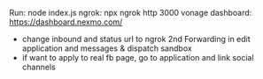 Run: node index.js
ngrok: npx ngrok http 3000
vonage dashboard: https://dashboard.nexmo.com/
* change inbound and status url to ngrok 2nd Forwarding in edit application and messages & dispatch sandbox
* if want to apply to real fb page, go to application and link social channels
